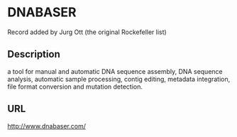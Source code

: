 # DNABASER
Record added by Jurg Ott (the original Rockefeller list)

## Description
a tool for manual and automatic DNA sequence assembly, DNA sequence analysis, automatic sample processing, contig editing, metadata integration, file format conversion and mutation detection.

## URL
http://www.dnabaser.com/